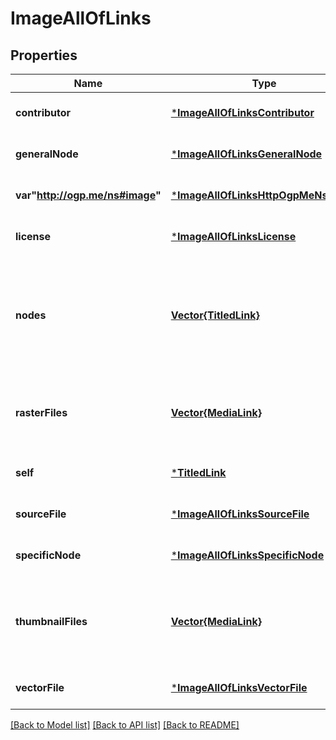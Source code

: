 # ImageAllOfLinks


## Properties
Name | Type | Description | Notes
------------ | ------------- | ------------- | -------------
**contributor** | [***ImageAllOfLinksContributor**](ImageAllOfLinksContributor.md) |  | [default to nothing]
**generalNode** | [***ImageAllOfLinksGeneralNode**](ImageAllOfLinksGeneralNode.md) |  | [default to nothing]
**var&quot;http://ogp.me/ns#image&quot;** | [***ImageAllOfLinksHttpOgpMeNsImage**](ImageAllOfLinksHttpOgpMeNsImage.md) |  | [default to nothing]
**license** | [***ImageAllOfLinksLicense**](ImageAllOfLinksLicense.md) |  | [default to nothing]
**nodes** | [**Vector{TitledLink}**](TitledLink.md) | Links to all nodes that this image illustrates, based on &#x60;specificNode&#x60; and (if provided) &#x60;generalNode&#x60;. | [default to nothing]
**rasterFiles** | [**Vector{MediaLink}**](MediaLink.md) | A list of links to raster image files (PNG format) of various sizes. | [default to nothing]
**self** | [***TitledLink**](TitledLink.md) |  | [default to nothing]
**sourceFile** | [***ImageAllOfLinksSourceFile**](ImageAllOfLinksSourceFile.md) |  | [default to nothing]
**specificNode** | [***ImageAllOfLinksSpecificNode**](ImageAllOfLinksSpecificNode.md) |  | [default to nothing]
**thumbnailFiles** | [**Vector{MediaLink}**](MediaLink.md) | A list of links to raster thumbnail image files (PNG format) of various square sizes. | [default to nothing]
**vectorFile** | [***ImageAllOfLinksVectorFile**](ImageAllOfLinksVectorFile.md) |  | [default to nothing]


[[Back to Model list]](../README.md#models) [[Back to API list]](../README.md#api-endpoints) [[Back to README]](../README.md)


